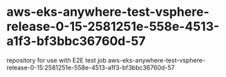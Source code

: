 # aws-eks-anywhere-test-vsphere-release-0-15-2581251e-558e-4513-a1f3-bf3bbc36760d-57
repository for use with E2E test job aws-eks-anywhere-test-vsphere-release-0-15:2581251e-558e-4513-a1f3-bf3bbc36760d-57
